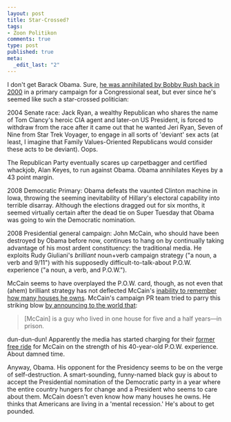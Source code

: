 ```yaml
--- 
layout: post
title: Star-Crossed?
tags: 
- Zoon Politikon
comments: true
type: post
published: true
meta: 
  _edit_last: "2"
---
```

I don't get Barack Obama. Sure, <a href="http://en.wikipedia.org/wiki/Barack_obama#State_legislator.2C_1997.E2.80.932004">he was annihilated by Bobby Rush back in 2000</a> in a primary campaign for a Congressional seat, but ever since he's seemed like such a star-crossed politician:

2004 Senate race: Jack Ryan, a wealthy Republican who shares the name of Tom Clancy's heroic CIA agent and later-on US President, is forced to withdraw from the race after it came out that he wanted Jeri Ryan, Seven of Nine from Star Trek Voyager, to engage in all sorts of 'deviant' sex acts (at least, I imagine that Family Values-Oriented Republicans would consider these acts to be deviant). Oops.

The Republican Party eventually scares up carpetbagger and certified whackjob, Alan Keyes, to run against Obama. Obama annihilates Keyes by a 43 point margin. 

2008 Democratic Primary: Obama defeats the vaunted Clinton machine in Iowa, throwing the seeming inevitability of Hillary's electoral capability into terrible disarray. Although the elections dragged out for six months, it seemed virtually certain after the dead tie on Super Tuesday that Obama was going to win the Democratic nomination.

2008 Presidential general campaign: John McCain, who should have been destroyed by Obama before now, continues to hang on by continually taking advantage of his most ardent constituency: the traditional media. He exploits Rudy Giuliani's <em>brilliant</em> noun+verb campaign strategy ("a noun, a verb and 9/11") with his supposedly difficult-to-talk-about P.O.W. experience ("a noun, a verb, and P.O.W."). 

McCain seems to have overplayed the P.O.W. card, though, as not even that (ahem) brilliant strategy has not deflected McCain's <a href="http://www.usatoday.com/news/politics/election2008/2008-08-21-mccain-homes_N.htm">inability to remember how many houses he owns</a>. McCain's campaign PR team tried to parry this striking blow <a href="http://tpmelectioncentral.talkingpointsmemo.com/2008/08/mccain_camp_responds_on_houses.php">by announcing to the world that</a>:
<blockquote>[McCain] is a guy who lived in one house for five and a half years—in prison.</blockquote>
dun-dun-dun! Apparently the media has started charging for their <a href="http://www.dailykos.com/storyonly/2008/8/22/111814/070/950/572640">former free ride</a> for McCain on the strength of his 40-year-old P.O.W. experience. About damned time.

Anyway, Obama. His opponent for the Presidency seems to be on the verge of self-destruction. A smart-sounding, funny-named black guy is about to accept the Presidential nomination of the Democratic party in a year where the entire country hungers for change and a President who seems to care about them. McCain doesn't even know how many houses he owns. He thinks that Americans are living in a 'mental recession.' He's about to get pounded.
